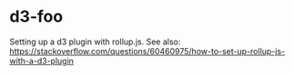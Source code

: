 # d3-foo

Setting up a d3 plugin with rollup.js. See also: https://stackoverflow.com/questions/60460975/how-to-set-up-rollup-js-with-a-d3-plugin

